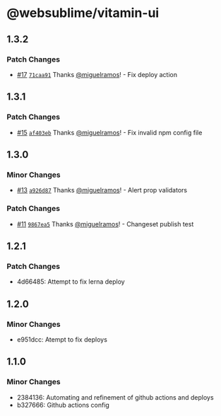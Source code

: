 # @websublime/vitamin-ui

## 1.3.2

### Patch Changes

- [#17](https://github.com/websublime/vitamin/pull/17) [`71caa91`](https://github.com/websublime/vitamin/commit/71caa91e8156cc0060e3f3d86b806bef645954fe) Thanks [@miguelramos](https://github.com/miguelramos)! - Fix deploy action

## 1.3.1

### Patch Changes

- [#15](https://github.com/websublime/vitamin/pull/15) [`af403eb`](https://github.com/websublime/vitamin/commit/af403ebe7c6eef572417892ea909d92ca3fec976) Thanks [@miguelramos](https://github.com/miguelramos)! - Fix invalid npm config file

## 1.3.0

### Minor Changes

- [#13](https://github.com/websublime/vitamin/pull/13) [`a926d87`](https://github.com/websublime/vitamin/commit/a926d875fceb10f215c20c760e6ec0cde2b5b338) Thanks [@miguelramos](https://github.com/miguelramos)! - Alert prop validators

### Patch Changes

- [#11](https://github.com/websublime/vitamin/pull/11) [`9867ea5`](https://github.com/websublime/vitamin/commit/9867ea59e3bf54ca1573bd6a64c962c25e7447d7) Thanks [@miguelramos](https://github.com/miguelramos)! - Changeset publish test

## 1.2.1

### Patch Changes

- 4d66485: Attempt to fix lerna deploy

## 1.2.0

### Minor Changes

- e951dcc: Atempt to fix deploys

## 1.1.0

### Minor Changes

- 2384136: Automating and refinement of github actions and deploys
- b327666: Github actions config

